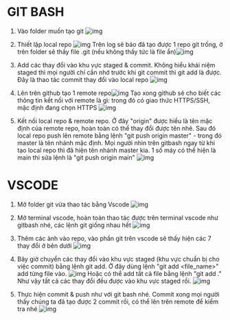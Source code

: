 # GIT BASH

1. Vào folder muốn tạo git ![img](./img/gitbash/gitbash_1.png)

2. Thiết lập local repo ![img](./img/gitbash/gitbash_2.png)
   Trên log sẽ báo đã tạo được 1 repo git trống, ở trên folder sẽ thấy file .git (nếu không thấy tức là file ẩn)![img](./img/gitbash/gitbash_3.png)

3. Add các thay đổi vào khu vực staged & commit. Không hiểu khái niệm staged thì mọi người chỉ cần nhớ trước khi git commit thì git add là được. Đây là thao tác commit thay đổi vào local repo ![img](./img/gitbash/gitbash_4.png)

4. Lên trên github tạo 1 remote repo![img](./img/gitbash/gitbash_5.png)
   Tạo xong github sẽ cho biết các thông tin kết nối với remote là gì: trong đó có giao thức HTTPS/SSH, mặc định đang chọn HTTPS
   ![img](./img/gitbash/gitbash_6.png)

5. Kết nối local repo & remote repo. Ở đây "origin" được hiểu là tên mặc định của remote repo, hoàn toàn có thể thay đổi được tên nhé.
   Sau đó local repo push lên remote bằng lệnh "git push origin master" - trong đó master là tên nhánh mặc định. Mọi người nhìn trên gitbash ngay từ khi tạo local repo thì đã hiện tên nhánh master kia. 1 số máy có thể hiện là main thì sửa lệnh là "git push origin main"
   ![img][def]

# VSCODE

1. Mở folder git vừa thao tác bằng Vscode
   ![img](./img/vscode/vscode_1.png)

2. Mở terminal vscode, hoàn toàn thao tác được trên terminal vscode như gitbash nhé, các lệnh git giống nhau hết
   ![img](./img/vscode/vscode_2.png)

3. Thêm các ảnh vào repo, vào phần git trên vscode sẽ thấy hiện các 7 thay đổi ở bên dưới
   ![img](./img/vscode/vscode_3.png)

4. Bây giờ chuyển các thay đổi vào khu vực staged (khu vực chuẩn bị cho việc commit) bằng lệnh git add. Ở đây dùng lệnh "git add <file_name>" add từng file vào.
   ![img](./img/vscode/vscode_4.png)
   Hoặc có thể add tất cả file bằng lệnh "git add ."
   Như vậy tất cả các thay đổi đều được vào khu vực staged rồi.
   ![img](./img/vscode/vscode_5.png)
5. Thực hiện commit & push như với git bash nhé.
   Commit xong mọi người thấy chúng ta đã tạo được 2 commit rồi, có thể lên trên remote để kiểm tra nhé
   ![img](./img/vscode/vscode_6.png)


[def]: ./img/gitbash/gitbash_7.png